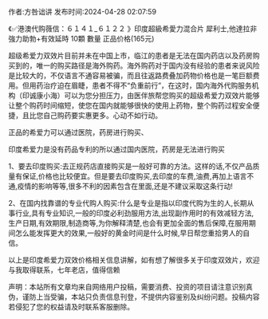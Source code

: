 <p>作者:方咎诎讲 发布时间:2024-04-28 02:07:59</p>
<p>《✅港澳代购薇信：６１４１_６１２２ 》印度超級希愛力混合片 犀利士,他達拉非 強力助勃+有效延時 10顆 數量 正品价格(165元) </p>
									<p>超级希爱力双效片目前并未在中国上市，临江的患者是无法在国内药店以及药房购买到的，唯一的购买路径是海外购药。海外购药对于国内没有经验的患者来说风险是比较大的，不仅语言不通容易被骗，而且往返路费叠加药物价格也是一笔巨额费用。但用药治疗迫在眉睫，患者不得不“负重前行”，在这时，国内海外代购服务机构（印诚康小海）可以为您分担压力，由医伴旅帮您购买的超级希爱力双效片能够让整个购药时间缩短，使您在国内就能够很快的使用上药物，整个购药过程安全便捷，且比您自己购药要实惠更多。心动不如行动。</p><p></p><p></p><p></p><p>正品的希爱力可以通过医院，药房进行购买、</p><p>印度希爱力是没有药品专利的所以通过国内医院，药房是无法进行购买</p><p>1、要去印度购买:去正规药店直接购买是一般好可靠的方法。这样的话,不仅产品质量有保证,价格也比较便宜。但是要去印度购买,去印度的车费,油费,再加上语言不通,疫情的影响等等,很多不利的因素包含在里面,还是不建议采取这条行动!</p><p>2、在国内找靠谱的专业代购人购买:什么是专业是指以印度代购为生的人,长期从事行业,具有专业知识,一般的印度必利劲服用方法,出现副作用时的有效减轻方法,生产日期,有效期限,制造商等,为你解释清楚,也会有更加全面的售后保障,在服用期间怎么能发挥更大的效果,一般好的黄金时间是什么时候,早日帮您重拾男人的自信。</p><p>以上是印度希爱力双效价格相关信息讲解，如有想了解很多关于印度双效片，欢迎与我取得联系，七年老店，值得信赖</p>				声明：本站所有文章均来自网络用户投稿，需要消费、投资的项目请注意识别真伪，谨防上当受骗，本站只负责信息刊登，不提供内容鉴别及纠纷问题。投稿内容若侵犯了您的权益请及时联系客服删除。				
